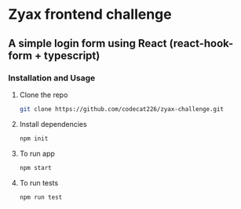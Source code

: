 # Zyax frontend challenge

## A simple login form using React (react-hook-form + typescript)

### Installation and Usage

1. Clone the repo
   ```sh
   git clone https://github.com/codecat226/zyax-challenge.git
   ```
2. Install dependencies
   ```sh
   npm init
   ```
3. To run app
   ```sh
   npm start
   ```
4. To run tests
   ```sh
   npm run test
   ```
